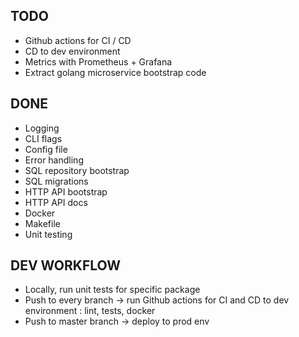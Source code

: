 ## TODO ##

* Github actions for CI / CD
* CD to dev environment
* Metrics with Prometheus + Grafana
* Extract golang microservice bootstrap code

## DONE ##

* Logging
* CLI flags
* Config file
* Error handling
* SQL repository bootstrap
* SQL migrations
* HTTP API bootstrap
* HTTP API docs
* Docker
* Makefile
* Unit testing

## DEV WORKFLOW ##

* Locally, run unit tests for specific package
* Push to every branch -> run Github actions for CI and CD to dev environment : lint, tests, docker
* Push to master branch -> deploy to prod env
